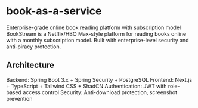 # book-as-a-service

Enterprise-grade online book reading platform with subscription model
BookStream is a Netflix/HBO Max-style platform for reading books online with a monthly subscription model. Built with enterprise-level security and anti-piracy protection.

## Architecture

Backend: Spring Boot 3.x + Spring Security + PostgreSQL
Frontend: Next.js + TypeScript + Tailwind CSS + ShadCN
Authentication: JWT with role-based access control
Security: Anti-download protection, screenshot prevention
